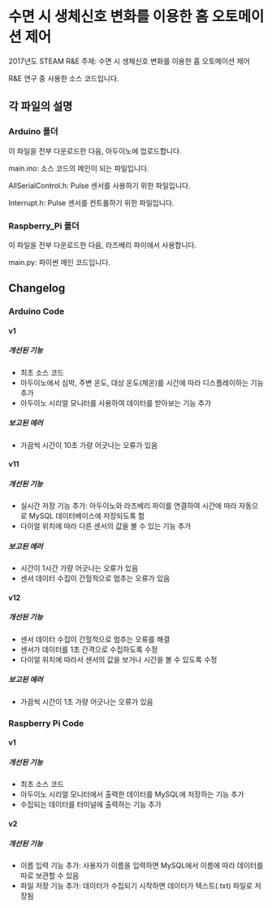 # 수면 시 생체신호 변화를 이용한 홈 오토메이션 제어

2017년도 STEAM R&E
주제: 수면 시 생체신호 변화를 이용한 홈 오토메이션 제어

R&E 연구 중 사용한 소스 코드입니다.

## 각 파일의 설명

### Arduino 폴더

이 파일을 전부 다운로드한 다음, 아두이노에 업로드합니다.

main.ino: 소스 코드의 메인이 되는 파일입니다.

AllSerialControl.h: Pulse 센서를 사용하기 위한 파일입니다.

Interrupt.h: Pulse 센서를 컨트롤하기 위한 파일입니다.

### Raspberry_Pi 폴더

이 파일을 전부 다운로드한 다음, 라즈베리 파이에서 사용합니다.

main.py: 파이썬 메인 코드입니다.

## Changelog


### Arduino Code

#### v1
##### 개선된 기능
+ 최초 소스 코드
+ 아두이노에서 심박, 주변 온도, 대상 온도(체온)를 시간에 따라 디스플레이하는 기능 추가
+ 아두이노 시리얼 모니터를 사용하여 데이터를 받아보는 기능 추가
##### 보고된 에러
+ 가끔씩 시간이 10초 가량 어긋나는 오류가 있음

#### v11
##### 개선된 기능
+ 실시간 저장 기능 추가: 아두이노와 라즈베리 파이를 연결하여 시간에 따라 자동으로 MySQL 데이터베이스에 저장되도록 함
+ 다이얼 위치에 따라 다른 센서의 값을 볼 수 있는 기능 추가
##### 보고된 에러
+ 시간이 1시간 가량 어긋나는 오류가 있음
+ 센서 데이터 수집이 간헐적으로 멈추는 오류가 있음

#### v12
##### 개선된 기능
+ 센서 데이터 수집이 간헐적으로 멈추는 오류를 해결
+ 센서가 데이터를 1초 간격으로 수집하도록 수정
+ 다이얼 위치에 따라서 센서의 값을 보거나 시간을 볼 수 있도록 수정
##### 보고된 에러
+ 가끔씩 시간이 1초 가량 어긋나는 오류가 있음 

### Raspberry Pi Code

#### v1
##### 개선된 기능
+ 최초 소스 코드
+ 아두이노 시리얼 모니터에서 출력한 데이터를 MySQL에 저장하는 기능 추가
+ 수집되는 데이터를 터미널에 출력하는 기능 추가

#### v2
##### 개선된 기능
+ 이름 입력 기능 추가: 사용자가 이름을 입력하면 MySQL에서 이름에 따라 데이터를 따로 보관할 수 있음
+ 파일 저장 기능 추가: 데이터가 수집되기 시작하면 데이터가 텍스트(.txt) 파일로 저장됨
